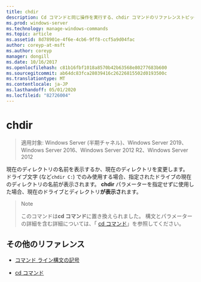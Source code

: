 ```yaml
---
title: chdir
description: Cd コマンドと同じ操作を実行する、chdir コマンドのリファレンストピックです。
ms.prod: windows-server
ms.technology: manage-windows-commands
ms.topic: article
ms.assetid: 8d78901e-4f6e-4cb6-9ff8-ccf5a9d04fac
author: coreyp-at-msft
ms.author: coreyp
manager: dongill
ms.date: 10/16/2017
ms.openlocfilehash: c81b16fbf1018a8570b42b63568e80277683b600
ms.sourcegitcommit: ab64dc83fca28039416c26226815502d0193500c
ms.translationtype: MT
ms.contentlocale: ja-JP
ms.lasthandoff: 05/01/2020
ms.locfileid: "82726004"
---
```

# <a name="chdir"></a>chdir

> 適用対象: Windows Server (半期チャネル)、Windows Server 2019、Windows Server 2016、Windows Server 2012 R2、Windows Server 2012

現在のディレクトリの名前を表示するか、現在のディレクトリを変更します。 ドライブ文字 (など`chdir C:`) でのみ使用する場合、指定されたドライブの現在のディレクトリの名前が表示されます。 **chdir** パラメーターを指定せずに使用した場合、現在のドライブとディレクトリ**が表示さ**れます。

> > [!NOTE]
> このコマンドは**cd コマンド**に置き換えられました。 構文とパラメーターの詳細を含む詳細については、「 [cd コマンド](cd.md)」を参照してください。

## <a name="additional-references"></a>その他のリファレンス

- [コマンド ライン構文の記号](command-line-syntax-key.md)

- [cd コマンド](cd.md)
